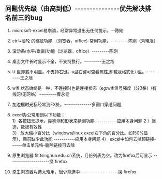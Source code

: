 ## 问题优先级（由高到低）---------------优先解决排名前三的bug
1. microsoft-excel易崩溃，经常异常退出无任何提示。--陈刚
2. ctrl+滚轮 的缩放功能 （浏览器，office)-常用功能，---------陈刚（刘晓旭）
3. 滚动条(水平/垂直)功能（浏览器，office）---------陈刚

4. 桌面文件长时显示不全，不支持换行。---------王之旭
5. U 盘卸载不明显。不支持右键。u盘右键可查看属性,卸载及格式化U盘。---------王之旭
6. wifi 状态始终是一种，不连接时也是连接状态（eg:wifi信号强度（分3格）/有线网/无网络）---------曹永韧  
7. 加边框时光标经常到FX处。--------------多窗口穿透问题     
8. excel办公常用到以下功能；  
      1）各按钮无提示，靠猜测和形状来猜测功能   -----------应用本身问题
      2 ）筛选，数据有效性   
      3） 放大缩小百分比（windows/linux excel右下角的百分比。如150%显示），目前缺少此功能   -----------应用本身问题
      4） excel中如何去掉超链接------单击单元格-删除链接可去除     
9. 原生浏览器 fit.tsinghua.edu.cn系统，月份列表为空。改为firefox后可显示  ---------------------换 firefox 
10. 原生浏览器片选太难用，很少能选中  -------------------换 firefox 



